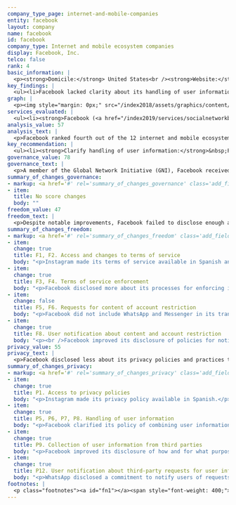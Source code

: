 ```yaml
---
company_type_page: internet-and-mobile-companies
entity: facebook
layout: company
name: facebook
id: facebook
company_type: Internet and mobile ecosystem companies
display: Facebook, Inc.
telco: false
rank: 4
basic_information: | 
  <p><strong>Domicile:</strong> United States<br /><strong>Website:</strong> <a href="https://www.facebook.com">www.facebook.com</a>&nbsp;</p>
key_findings: | 
  <ul><li>Facebook lacked clarity about its handling of user information and about what it does to keep user data secure&mdash;including policies limiting employee access to user data and for handling data breaches.</li><li>Facebook improved disclosure of how it enforces its own rules, but it disclosed less than in previous years about how it responds to government requests to remove content or deactivate accounts.</li><li>While Facebook failed to disclose enough about its policies and practices affecting users&rsquo; freedom of expression and privacy, its relatively high place in the ranking was due, in part, to greater transparency about policies related to government demands.</li></ul>
graph: | 
  <p><img style="margin: 0px;" src="/index2018/assets/graphics/content/scores_company4.png" /></p>
services_evaluated: | 
  <ul><li><strong>Facebook (<a href="/index2019/services/socialnetworkblog/">Social networking &amp; blog</a>)</strong></li><li><strong>Instagram (<a href="/index2019/services/videophoto/">Video &amp; photo sharing</a>)</strong></li><li><strong>Messenger (<a href="/index2019/services/messagingvoip/">Messaging &amp; VoIP</a>)</strong></li><li><strong>WhatsApp (<a href="/index2019/services/messagingvoip/">Messaging &amp; VoIP</a>)</strong></li></ul>
analysis_value: 57
analysis_text: | 
  <p>Facebook ranked fourth out of the 12 internet and mobile ecosystem companies evaluated,<a href="#fn1"><sup><strong>1</strong></sup></a> disclosing less about policies and practices affecting freedom of expression and privacy than Microsoft, Verizon Media,<a href="#fn2"><sup><strong>2</strong></sup></a> and Google.<a href="#fn3"><sup><strong>3</strong></sup></a> While it introduced a raft of policy changes over the last year in response to scrutiny by the public and lawmakers over its unclear content moderation policies<a href="#fn4"><sup><strong>4</strong></sup></a> and its mishandling of user data, these changes still fell short in key areas.<a href="#fn5"><sup><strong>5</strong></sup></a> Although Facebook improved its disclosure of actions it took to police content as a result of violations to its own rules, it disclosed less than in previous years about how it responds to third party requests to remove content or deactivate accounts. While it made numerous revisions to its privacy policy that clarified different aspects of how it handles user data, these steps still fell vastly short of giving users a clear picture of its data collection and sharing policies&mdash;or clear options to control what is being collected and shared. Facebook also lacked clarity about what it does to keep user data secure, including whether it monitors employee access to user data and its policies for handling data breaches. As in previous years, Facebook&rsquo;s grievance and remedy mechanisms remained among the weakest of any company in the RDR Index.</p><hr /><p><strong>Facebook, Inc.</strong> operates social networking platforms for users globally.</p><p><strong>Market cap:</strong> USD 510.5 billion<a href="#fn6"><sup><strong>6</strong></sup></a><br /><strong>NasdaqGS:</strong> FB</p>
key_recommendation: | 
  <ul><li><strong>Clarify handling of user information:</strong>&nbsp;Facebook should disclose more about its handling of user information and its policies to keep user information secure.</li><li><strong>Improve human rights due diligence:</strong>&nbsp;Facebook should demonstrate it carries out human rights risk assessments on existing products and services, as well as on its terms of service enforcement, its use of automated decision-making, and its targeted advertising policies and practices.</li><li><strong>Improve appeals mechanisms:</strong>&nbsp;Facebook should improve its grievance and remedy mechanisms for users whose freedom of expression and privacy are violated by the company&rsquo;s policies and practices.</li></ul>
governance_value: 78
governance_text: | 
  <p>A member of the Global Network Initiative (GNI), Facebook received the third-best governance score among the 12 internet and mobile ecosystem companies evaluated, behind Microsoft and Verizon Media. While it published a clear commitment to respect and protect human rights to freedom of expression and privacy (G1), it disclosed little about its due diligence efforts aimed at ensuring that its business operations and practices actually protect these rights in practice (G4). For instance, it disclosed nothing about whether it conducts risk assessments around its targeted advertising policies and practices, or about its use of automated decision-making technologies (G4). Facebook also had one of the lowest scores of any company in the Index for its appeals mechanisms&mdash;even after introducing improvements to its appeals process over the last year. In April 2018, Facebook (the social network) unveiled a new process for remedying wrongful takedowns, but it was not clear if the scope of this appeals mechanism includes any type of violation to its Community Guidelines.<a href="#fn7"><sup><strong>7</strong></sup></a> Meanwhile, the company lacked a clear appeal mechanism for users to seek remedy when they feel that Facebook has violated their privacy.</p>
summary_of_changes_governance:
- markup: <a href='#' rel='summary_of_changes_governance' class='add_fieldset dashicons-before dashicons-plus'><span>Add fieldset</span></a>
- item:
  title: No score changes
  body: ""
freedom_value: 47
freedom_text: | 
  <p>Despite notable improvements, Facebook failed to disclose enough about its policies affecting freedom of expression, and scored below most of its U.S. peers in this category. It provided relatively clear information about its rules and what types of activity and content are prohibited on its services (F3): it received one of the top scores on this indicator, after Microsoft. While Facebook published its first ever Community Standards Enforcement Report in May 2018<a href="#fn8"><sup><strong>8</strong></sup></a>&mdash;making it one of just four companies in the RDR Index to disclose data about the nature and volume of content it removed, or accounts it restricted for rules violations (F4)&mdash;this data applied just to Facebook (the social network) and not to Instagram, WhatsApp, or Messenger.</p><p>Facebook also disclosed significantly less than in previous years about its process for handling and complying with government requests to restrict content or accounts (F5-F7). Whereas its previous transparency reports specified that data about compliance with government requests applied to all services, Facebook&rsquo;s latest transparency report (January - June 2018) failed to state if the data included information about WhatsApp or Messenger (F5, F6). The company&rsquo;s overall score in the freedom of expression category declined this year as a result.</p>
summary_of_changes_freedom:
- markup: <a href='#' rel='summary_of_changes_freedom' class='add_fieldset dashicons-before dashicons-plus'><span>Add fieldset</span></a>
- item:
  change: true
  title: F1, F2. Access and changes to terms of service
  body: "<p>Instagram made its terms of service available in Spanish and clarified its policy for directly notifying users of changes.</p>"
- item:
  change: true
  title: F3, F4. Terms of service enforcement
  body: "<p>Facebook disclosed more about its processes for enforcing its rules, and published more data about actions it took to enforce these terms.</p>"
- item:
  change: false
  title: F5, F6. Requests for content of account restriction
  body: "<p>Facebook did not include WhatsApp and Messenger in its transparency report, and disclosed less than previously about its process for responding to private requests for Instagram. It also published less data about government requests to restrict content or accounts.</p>"
- item:
  change: true
  title: F8. User notification about content and account restriction
  body: "<p><br />Facebook improved its disclosure of policies for notifying users who attempt to access content that has been restricted.</p>"
privacy_value: 55
privacy_text: | 
  <p>Facebook disclosed less about its privacy policies and practices than most of its U.S. peers, including Microsoft, Apple, Google, and Verizon Media. While it made numerous revisions to its privacy policies that clarified different aspects of how it handles user data, those revisions fell short of giving users a clear picture of its data collection and sharing policies&mdash;or of options for users to control what is being collected and shared. It remained among the least transparent of any internet and mobile ecosystem company about options users have to control how their data is used, including for the purposes of targeted advertising (P7). Facebook was also less transparent than Google, Apple, Microsoft, and Verizon Media about its policies for keeping user data secure (P13-P18): it revealed little about its policies for limiting employee access to user data (P13), and disclosed nothing about its policies for handling data breaches (P15).</p><p>In contrast, Facebook&rsquo;s clarifications about ways users can obtain their data (P8) earned it the top score on that indicator. Of the internet and mobile ecosystem companies evaluated, it was among the most transparent about its handling of government and other types of third-party requests for user information (P10-P12), and was one of the few companies to commit to notifying users of government requests for their data (P12). Like other U.S. companies, Facebook did not divulge the exact number of requests received for user data under Foreign Intelligence Surveillance Act (FISA) requests or National Security Letters (NSLs), or the actions it took in response to these requests, since it is prohibited by law from doing so.<a href="#fn9"><sup><strong>9</strong></sup></a> Facebook provided end-to-end encryption by default for WhatsApp, and gave Messenger users the option to enable end-to-end encryption, although it is not on by default. In contrast, it failed to disclose any information about its encryption practices for Instagram (P16).</p>
summary_of_changes_privacy:
- markup: <a href='#' rel='summary_of_changes_privacy' class='add_fieldset dashicons-before dashicons-plus'><span>Add fieldset</span></a>
- item:
  change: true
  title: P1. Access to privacy policies
  body: "<p>Instagram made its privacy policy available in Spanish.</p>"
- item:
  change: true
  title: P5, P6, P7, P8. Handling of user information
  body: "<p>Facebook clarified its policy of combining user information across some of its different services, and disclosed more about its data retention policies. It also clarified options for users to control and obtain their information.</p>"
- item:
  change: true
  title: P9. Collection of user information from third parties
  body: "<p>Facebook improved its disclosure of how and for what purposes it tracks users across the internet.</p>"
- item:
  change: true
  title: P12. User notification about third-party requests for user information
  body: "<p>WhatsApp disclosed a commitment to notify users of requests for their user information when possible.</p>"
footnotes: | 
  <p class="footnotes"><a id="fn1"></a><span style="font-weight: 400;">[1]</span> The research period for the 2019 Index ran from January 13, 2018 to February 8, 2019. Policies that came into effect after February 8, 2019 were not evaluated in this Index.</p><p class="footnotes"><a id="fn2"></a><span style="font-weight: 400;">[2]</span> Oath, which provides a range of communications services including Yahoo Mail and Tumblr, updated its name to Verizon Media on January 7, 2019.</p><p class="footnotes"><a id="fn3"></a><span style="font-weight: 400;">[3]</span> For Facebook&rsquo;s performance in the 2018 Index, see: <a href="/index2018/companies/facebook">rankingdigitalrights.org/index2018/companies/facebook</a>&nbsp;</p><p class="footnotes"><a id="fn4"></a><span style="font-weight: 400;">[4]</span> Julia Carrie Wong and Olivia Solon, &ldquo;Facebook releases content moderation guidelines &ndash; rules long kept secret,&rdquo; Guardian, April 24, 2018. <a href="https://www.theguardian.com/technology/2018/apr/24/facebook-releases-content-moderation-guidelines-secret-rules">www.theguardian.com/technology/2018/apr/24/facebook-releases-content-moderation-guidelines-secret-rules</a>&nbsp;</p><p class="footnotes"><a id="fn5"></a><span style="font-weight: 400;">[5]</span> Kieran Corcoran, &ldquo;Facebook is overhauling its privacy settings in response to the Cambridge Analytica scandal,&rdquo; Business Insider, March 28, 2018, <a href="https://www.businessinsider.com/facebook-overhauls-privacy-settings-after-cambridge-analytica-scandal-2018-3">www.businessinsider.com/facebook-overhauls-privacy-settings-after-cambridge-analytica-scandal-2018-3</a>&nbsp;</p><p class="footnotes"><a id="fn6"></a><span style="font-weight: 400;">[6]</span> Bloomberg Markets, Accessed April 18, 2019, <a href="https://www.bloomberg.com/quote/FB:US">www.bloomberg.com/quote/FB:US</a>&nbsp;</p><p class="footnotes"><a id="fn7"></a><span style="font-weight: 400;">[7]</span> &ldquo;Publishing Our Internal Enforcement Guidelines and Expanding Our Appeals Process,&rdquo; Facebook, April 24, 2018, <a href="https://newsroom.fb.com/news/2018/04/comprehensive-community-standards/">newsroom.fb.com/news/2018/04/comprehensive-community-standards</a>&nbsp;</p><p class="footnotes"><a id="fn8"></a><span style="font-weight: 400;">[8]</span> &ldquo;Community Standards Enforcement Report,&rdquo; Facebook, <a href="https://transparency.facebook.com/community-standards-enforcement">transparency.facebook.com/community-standards-enforcement</a>&nbsp;&nbsp;</p><p class="footnotes"><a id="fn9"></a><span style="font-weight: 400;">[9]</span> &ldquo;USA FREEDOM Act of 2015,&rdquo; Pub. L. No. 114&ndash;23 (2015), <a href="https://www.congress.gov/bill/114th-congress/house-bill/2048">www.congress.gov/bill/114th-congress/house-bill/2048</a>&nbsp;</p>
---
```

